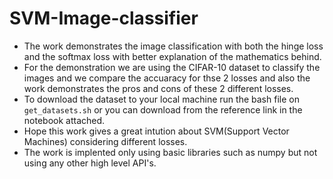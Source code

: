 # SVM-Image-classifier
- The work demonstrates the image classification with both the hinge loss and the softmax loss with better explanation of the mathematics behind.<br>
- For the demonstration we are using the CIFAR-10 dataset to classify the images and we compare the accuaracy for thse 2 losses and also the work demonstrates the pros and cons of these 2 different losses.<br>
- To download the dataset to your local machine run the bash file on `get_datasets.sh` or you can download from the reference link in the notebook attached.<br>
- Hope this work gives a great intution about SVM(Support Vector Machines) considering different losses.<br>
- The work is implented only using basic libraries such as numpy but not using any other high level API's.
